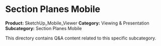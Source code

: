 # Section Planes Mobile

**Product:** SketchUp_Mobile_Viewer
**Category:** Viewing & Presentation
**Subcategory:** Section Planes Mobile

This directory contains Q&A content related to this specific subcategory.
